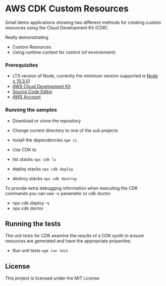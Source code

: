 # AWS CDK Custom Resources

Small demo applications showing two different methods for creating custom resources using the Cloud Development Kit (CDK).

Really demonstrating
- Custom Resources
- Using runtime context for control (of environment)

### Prerequisites

- LTS version of Node, currently the minimum version supported is [Node ≥ 10.3.0](https://nodejs.org/download/release/latest-v10.x/))
- [AWS Cloud Development Kit](https://docs.aws.amazon.com/cdk/latest/guide/getting_started.html)
- [Source Code Editor](https://code.visualstudio.com/download)
- [AWS Account](https://aws.amazon.com/free/?all-free-tier.sort-by=item.additionalFields.SortRank&all-free-tier.sort-order=asc)

### Running the samples

- Download or clone the repository
- Change current directory to one of the sub projects
- Install the dependencies `npm ci`

- Use CDK to 
- list stacks `npx cdk ls`
- deploy stacks `npx cdk deploy`
- destroy stacks `npx cdk destroy`

To provide extra debugging information when executing the CDK commands you can use -v parameter or cdk doctor
- npx cdk deploy -v
- npx cdk doctor

## Running the tests

The unit tests for CDK examine the results of a CDK synth to ensure resources are generated and have the appropriate properties.

- Run unit tests `npm run test`

## License

This project is licensed under the MIT License
